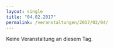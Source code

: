 ```yaml
---
layout: single
title: "04.02.2017"
permalink: /veranstaltungen/2017/02/04/
---
```


Keine Veranstaltung an diesem Tag.
